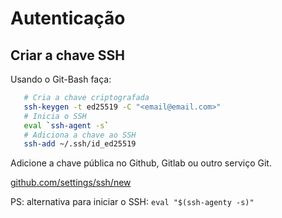 # Autenticação

## Criar a chave SSH

Usando o Git-Bash faça:

```sh
   # Cria a chave criptografada
   ssh-keygen -t ed25519 -C "<email@email.com>"
   # Inicia o SSH
   eval `ssh-agent -s`
   # Adiciona a chave ao SSH
   ssh-add ~/.ssh/id_ed25519
```

Adicione a chave pública no Github, Gitlab ou outro serviço Git.

[github.com/settings/ssh/new](github.com/settings/ssh/new)

PS: alternativa para iniciar o SSH: `eval "$(ssh-agenty -s)"`
